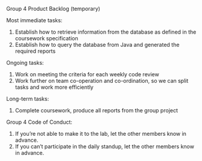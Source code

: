 Group 4 Product Backlog (temporary)

Most immediate tasks:

1.	Establish how to retrieve information from the database as defined in the coursework specification
2.	Establish how to query the database from Java and generated the required reports

Ongoing tasks:

1.	Work on meeting the criteria for each weekly code review
2.	Work further on team co-operation and co-ordination, so we can split tasks and work more efficiently

Long-term tasks:

1.	Complete coursework, produce all reports from the group project


Group 4 Code of Conduct:

1.	If you’re not able to make it to the lab, let the other members know in advance.
2.	If you can’t participate in the daily standup, let the other members know in advance.
